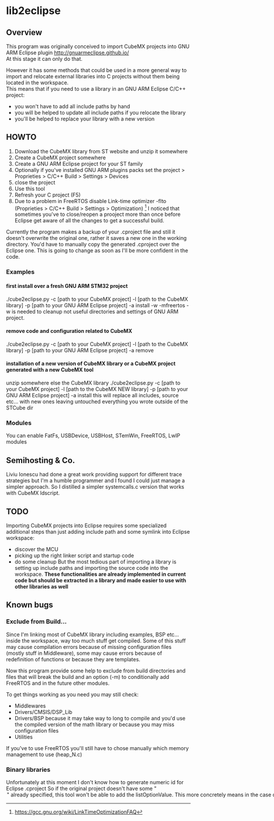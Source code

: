 # lib2eclipse

## Overview
This program was originally conceived to import CubeMX projects into GNU ARM Eclipse plugin http://gnuarmeclipse.github.io/  
At this stage it can only do that.

However it has some methods that could be used in a more general way to import and relocate external libraries into C projects without them being located in the workspace.  
This means that if you need to use a library in an GNU ARM Eclipse C/C++ project:
* you won't have to add all include paths by hand
* you will be helped to update all include paths if you relocate the library
* you'll be helped to replace your library with a new version

## HOWTO
1. Download the CubeMX library from ST website and unzip it somewhere
2. Create a CubeMX project somewhere
3. Create a GNU ARM Eclipse project for your ST family
4. Optionally if you've installed GNU ARM plugins packs set the project > Proprieties > C/C++ Build > Settings > Devices
5. close the project
6. Use this tool
7. Refresh your C project (F5)
8. Due to a problem in FreeRTOS disable Link-time optimizer -flto (Proprieties > C/C++ Build > Settings > Optimization) [^1]
I noticed that sometimes you've to close/reopen a prooject more than once before Eclipse get aware of all the changes to get a successful build.

Currently the program makes a backup of your .cproject file and still it doesn't overwrite the original one, rather it saves a new one in the working directory.
You'd have to manually copy the generated .cproject over the Eclipse one.
This is going to change as soon as I'll be more confident in the code.  

### Examples
#### first install over a fresh GNU ARM STM32 project
./cube2eclipse.py -c [path to your CubeMX project] -l [path to the CubeMX library] -p [path to your GNU ARM Eclipse project] -a install -w -mfreertos
-w is needed to cleanup not useful directories and settings of GNU ARM project.
#### remove code and configuration related to CubeMX
./cube2eclipse.py -c [path to your CubeMX project] -l [path to the CubeMX library] -p [path to your GNU ARM Eclipse project] -a remove
#### installation of a new version of CubeMX library or a CubeMX project generated with a new CubeMX tool
unzip somewhere else the CubeMX library
./cube2eclipse.py -c [path to your CubeMX project] -l [path to the CubeMX NEW library] -p [path to your GNU ARM Eclipse project] -a install
this will replace all includes, source etc... with new ones leaving untouched everything you wrote outside of the STCube dir
### Modules
You can enable FatFs, USBDevice, USBHost, STemWin, FreeRTOS, LwIP modules


## Semihosting & Co.
Liviu Ionescu had done a great work providing support for different trace strategies but I'm a humble programmer and I found I could just manage a simpler approach.
So I distilled a simpler systemcalls.c version that works with CubeMX ldscript.

## TODO
Importing CubeMX projects into Eclipse requires some specialized additional steps than just adding include path and some symlink into Eclipse workspace:
* discover the MCU
* picking up the right linker script and startup code
* do some cleanup
But the most tedious part of importing a library is setting up include paths and importing the source code into the workspace.
**These functionalities are already implemented in current code but should be extracted in a library and made easier to use with other libraries as well**

## Known bugs
### Exclude from Build...
Since I'm linking most of CubeMX library including examples, BSP etc... inside the workspace, way too much stuff get compiled.
Some of this stuff may cause compilation errors because of missing configuration files (mostly stuff in Middleware), some may cause errors because of redefinition of functions or because they are templates.

Now this program provide some help to exclude from build directories and files that will break the build and an option (-m) to conditionally add FreeRTOS and in the future other modules.

To get things working as you need you may still check:
* Middlewares
* Drivers/CMSIS/DSP_Lib
* Drivers/BSP
because it may take way to long to compile and you'd use the compiled version of the math library or because you may miss configuration files
* Utilities

If you've to use FreeRTOS you'll still have to chose manually which memory management to use (heap_N.c)

### Binary libraries
Unfortunately at this moment I don't know how to generate numeric id for Eclipse .cproject
So if the original project doesn't have some "<option>" already specified, this tool won't be
able to add the listOptionValue.
This more concretely means in the case of GNU ARM plugin projects, it won't be able to add arm math binary library to your linker options.
A workaround is to add a fake entry to
Proprieties > C/C++ Build -> Settings > Cross ARM C Linker > Libraries
a fake entry

[^1]: https://gcc.gnu.org/wiki/LinkTimeOptimizationFAQ
